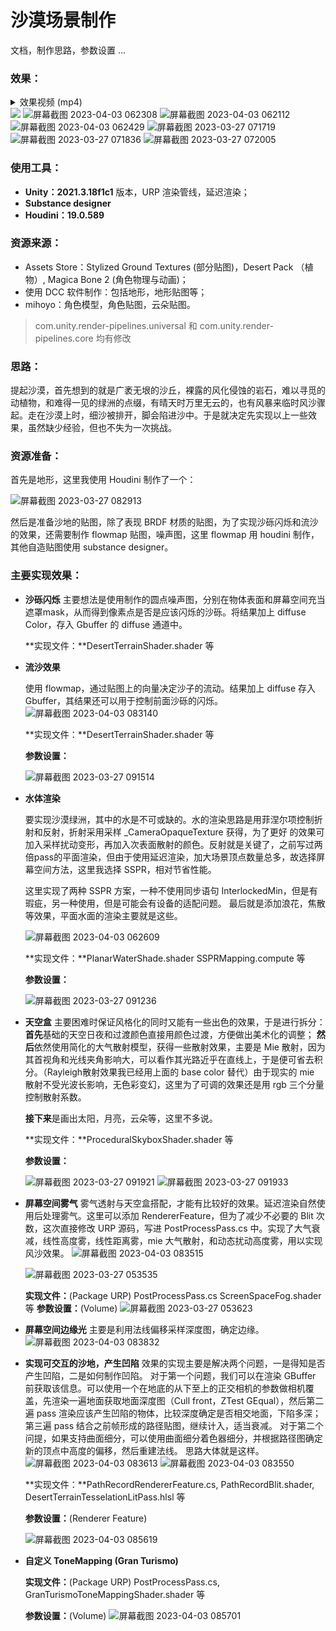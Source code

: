 # 沙漠场景制作

文档，制作思路，参数设置 ...

### 效果：

<details><summary>效果视频 (mp4)</summary>
<p>

https://github.com/ChillyHub/Unity_Desert_Scene_Demo/README_assets/75598757/02f5c655-a82a-409a-9f56-3d798b581523
https://github.com/ChillyHub/Unity_Desert_Scene_Demo/README_assets/75598757/26b571cd-f9e0-4560-adcd-e81a7ccb3978
https://github.com/ChillyHub/Unity_Desert_Scene_Demo/README_assets/75598757/776c39ab-46a6-4f20-8583-2475490bb07e
https://github.com/ChillyHub/Unity_Desert_Scene_Demo/README_assets/75598757/9b2a62ac-99f3-4d58-9643-ae751465e572
https://github.com/ChillyHub/Unity_Desert_Scene_Demo/README_assets/75598757/b830813a-daaa-42e5-9e3e-00c5f15fbe61
https://github.com/ChillyHub/Unity_Desert_Scene_Demo/README_assets/75598757/1f9bf36a-95f1-4034-9297-fe26fb568de7

</p>
</details>

<img src="README_assets/屏幕截图 2023-04-03 062609.png" />

<img src="./README_assets/屏幕截图 2023-04-03 062308.png" alt="屏幕截图 2023-04-03 062308" />

<img src="./README_assets/屏幕截图 2023-04-03 062112.png" alt="屏幕截图 2023-04-03 062112" />

<img src="./README_assets/屏幕截图 2023-04-03 062429.png" alt="屏幕截图 2023-04-03 062429" />

<img src="./README_assets/屏幕截图 2023-03-27 071719.png" alt="屏幕截图 2023-03-27 071719" />

<img src="./README_assets/屏幕截图 2023-03-27 071836.png" alt="屏幕截图 2023-03-27 071836" />

<img src="./README_assets/屏幕截图 2023-03-27 072005.png" alt="屏幕截图 2023-03-27 072005" />



### 使用工具：

- **Unity：2021.3.18f1c1** 版本，URP 渲染管线，延迟渲染；
- **Substance designer** 
- **Houdini：19.0.589**

### 资源来源：

- Assets Store：Stylized Ground Textures (部分贴图)，Desert Pack （植物）,
                            Magica Bone 2 (角色物理与动画)；
- 使用 DCC 软件制作：包括地形，地形贴图等；
- mihoyo：角色模型，角色贴图，云朵贴图。

> com.unity.render-pipelines.universal 和 com.unity.render-pipelines.core 均有修改

### 思路：

提起沙漠，首先想到的就是广袤无垠的沙丘，裸露的风化侵蚀的岩石，难以寻觅的动植物，和难得一见的绿洲的点缀，有晴天时万里无云的，也有风暴来临时风沙骤起。走在沙漠上时，细沙被排开，脚会陷进沙中。于是就决定先实现以上一些效果，虽然缺少经验，但也不失为一次挑战。

### 资源准备：

首先是地形，这里我使用 Houdini 制作了一个：

<img src="./README_assets/屏幕截图 2023-03-27 082913.png" alt="屏幕截图 2023-03-27 082913" />

然后是准备沙地的贴图，除了表现 BRDF 材质的贴图，为了实现沙砾闪烁和流沙的效果，还需要制作 flowmap 贴图，噪声图，这里  flowmap 用 houdini 制作，其他自造贴图使用 substance designer。



### 主要实现效果：

- **沙砾闪烁**
  主要想法是使用制作的圆点噪声图，分别在物体表面和屏幕空间充当遮罩mask，从而得到像素点是否是应该闪烁的沙砾。将结果加上 diffuse Color，存入 Gbuffer 的 diffuse 通道中。
  
  **实现文件：**DesertTerrainShader.shader 等
  
- **流沙效果**
  
  使用 flowmap，通过贴图上的向量决定沙子的流动。结果加上 diffuse 存入 Gbuffer，其结果还可以用于控制前面沙砾的闪烁。
  <img src="./README_assets/屏幕截图 2023-04-03 083140.png" alt="屏幕截图 2023-04-03 083140" />
  
  **实现文件：**DesertTerrainShader.shader 等
  
  **参数设置：**

  <img src="./README_assets/屏幕截图 2023-03-27 091514.png" alt="屏幕截图 2023-03-27 091514" />

  
  
- **水体渲染**
  
  要实现沙漠绿洲，其中的水是不可或缺的。水的渲染思路是用菲涅尔项控制折射和反射，折射采用采样 _CameraOpaqueTexture 获得，为了更好 的效果可加入采样扰动变形，再加入次表面散射的颜色。反射就是关键了，之前写过两倍pass的平面渲染，但由于使用延迟渲染，加大场景顶点数量总多，故选择屏幕空间方法，这里我选择 SSPR，相对节省性能。
  
  
  这里实现了两种 SSPR 方案，一种不使用同步语句 InterlockedMin，但是有瑕疵，另一种使用，但是可能会有设备的适配问题。
  最后就是添加浪花，焦散等效果，平面水面的渲染主要就是这些。
  
  <img src="./README_assets/屏幕截图 2023-04-03 062609-1680482030920-9.png" alt="屏幕截图 2023-04-03 062609" />
  
  **实现文件：**PlanarWaterShade.shader  SSPRMapping.compute  等
  
  
  **参数设置：**
  
  <img src="./README_assets/屏幕截图 2023-03-27 091236.png" alt="屏幕截图 2023-03-27 091236" />
  
  
  
- **天空盒**
  主要困难时保证风格化的同时又能有一些出色的效果，于是进行拆分：
  **首先**基础的天空日夜和过渡颜色直接用颜色过渡，方便做出美术化的调整；
  **然后**依然使用简化的大气散射模型，获得一些散射效果，主要是 Mie 散射，因为其首视角和光线夹角影响大，可以看作其光路近乎在直线上，于是便可省去积分。（Rayleigh散射效果我已经用上面的 base color 替代）由于现实的 mie 散射不受光波长影响，无色彩变幻，这里为了可调的效果还是用 rgb 三个分量控制散射系数。
  
  **接下来**是画出太阳，月亮，云朵等，这里不多说。
  
  **实现文件：**ProceduralSkyboxShader.shader  等
  
  **参数设置：**
  
  <img src="./README_assets/屏幕截图 2023-03-27 091921.png" alt="屏幕截图 2023-03-27 091921" />
  
  <img src="./README_assets/屏幕截图 2023-03-27 091933.png" alt="屏幕截图 2023-03-27 091933" />
  
- **屏幕空间雾气**
  雾气透射与天空盒搭配，才能有比较好的效果。延迟渲染自然使用后处理雾气。这里可以添加 RendererFeature，但为了减少不必要的 Blit 次数，这次直接修改 URP 源码，写进 PostProcessPass.cs 中。实现了大气衰减，线性高度雾，线性距离雾，mie 大气散射，和动态扰动高度雾，用以实现风沙效果。
  <img src="./README_assets/屏幕截图 2023-04-03 083515.png" alt="屏幕截图 2023-04-03 083515" />
  
  <img src="./README_assets/屏幕截图 2023-03-27 053535.png" alt="屏幕截图 2023-03-27 053535" />
  
  **实现文件：**(Package URP) PostProcessPass.cs ScreenSpaceFog.shader 等
  **参数设置：**(Volume)
  <img src="./README_assets/屏幕截图 2023-03-27 053623.png" alt="屏幕截图 2023-03-27 053623" />
  
- **屏幕空间边缘光**
  主要是利用法线偏移采样深度图，确定边缘。
  <img src="./README_assets/屏幕截图 2023-04-03 083832.png" alt="屏幕截图 2023-04-03 083832" />
  
- **实现可交互的沙地，产生凹陷**
  效果的实现主要是解决两个问题，一是得知是否产生凹陷，二是如何制作凹陷。
  对于第一个问题，我们可以在渲染 GBuffer 前获取该信息。可以使用一个在地底的从下至上的正交相机的参数做相机覆盖，先渲染一遍地面获取地面深度图（Cull front，ZTest GEqual），然后第二遍 pass 渲染应该产生凹陷的物体，比较深度确定是否相交地面，下陷多深；第三遍 pass 结合之前帧形成的路径贴图，继续计入，适当衰减。
  对于第二个问提，如果支持曲面细分，可以使用曲面细分着色器细分，并根据路径图确定新的顶点中高度的偏移，然后重建法线。
  思路大体就是这样。
  <img src="./README_assets/屏幕截图 2023-04-03 083613.png" alt="屏幕截图 2023-04-03 083613" />
  <img src="./README_assets/屏幕截图 2023-04-03 083550.png" alt="屏幕截图 2023-04-03 083550" />
  
  **实现文件：**PathRecordRendererFeature.cs,  PathRecordBlit.shader, DesertTerrainTesselationLitPass.hlsl 等
  
  **参数设置：**(Renderer Feature)
  
  <img src="./README_assets/屏幕截图 2023-04-03 085619.png" alt="屏幕截图 2023-04-03 085619" />
  
- **自定义 ToneMapping (Gran Turismo)**
  
  **实现文件：**(Package URP) 
  PostProcessPass.cs, GranTurismoToneMappingShader.shader 等
  
  **参数设置：**(Volume)
  <img src="./README_assets/屏幕截图 2023-04-03 085701.png" alt="屏幕截图 2023-04-03 085701" />

